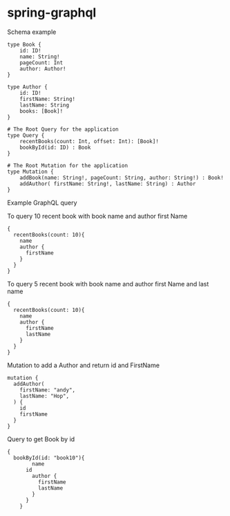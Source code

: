 # spring-graphql

Schema example

	type Book {
	    id: ID!
	    name: String!
	    pageCount: Int
	    author: Author!
	}
	
	type Author {
	    id: ID!
	    firstName: String!
	    lastName: String
	    books: [Book]!
	}
	
	# The Root Query for the application
	type Query {
	    recentBooks(count: Int, offset: Int): [Book]!
	    bookById(id: ID) : Book
	}
	
	# The Root Mutation for the application
	type Mutation {
	    addBook(name: String!, pageCount: String, author: String!) : Book!
	    addAuthor( firstName: String!, lastName: String) : Author
	}

Example GraphQL query

To query 10 recent book with book name and author first Name

	{
	  recentBooks(count: 10){
	    name
	    author {
	      firstName
	    }
	  }
	}

To query 5 recent book with book name and author first Name and last name

	{
	  recentBooks(count: 10){
	    name
	    author {
	      firstName
	      lastName
	    }
	  }
	}
Mutation to add a Author and return id and FirstName

	mutation {
	  addAuthor(
	    firstName: "andy",
	    lastName: "Hop",
	  ) {
	    id
	    firstName
	  }
	}
Query to get Book by id

	{
	  bookById(id: "book10"){
		    name
	      id
		    author {
		      firstName
		      lastName
		    }
		  }
		}
